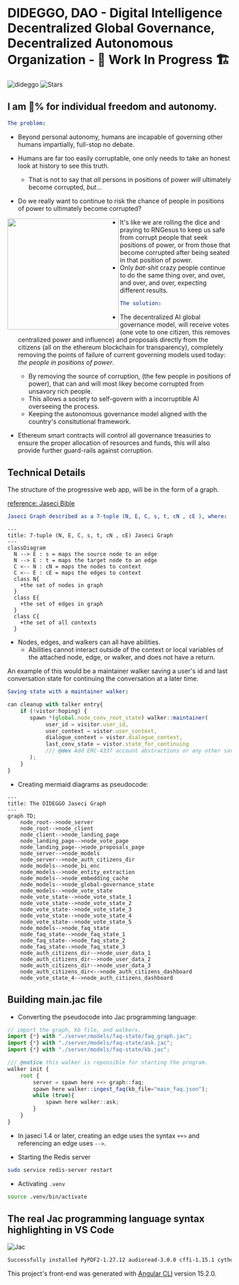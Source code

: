 # DIDEGGO, DAO - Digital Intelligence Decentralized Global Governance, Decentralized Autonomous Organization - 🚧 Work In Progress 🏗

<p align="left"> 
<img src="https://komarev.com/ghpvc/?username=dideggo&label=repo%20views&color=f79952&style=flat" alt="dideggo" /> 
<img alt="Stars" src="https://img.shields.io/github/stars/WrappedUsername/dideggo?style=flat-square&labelColor=343b41"/>
</p>

## I am 💯% for individual freedom and autonomy.

```yml
The problem:
```

- Beyond personal autonomy, humans are incapable of governing other humans impartially, full-stop no debate.

- Humans are far too easily corruptable, one only needs to take an honest look at history to see this truth.
  - That is not to say that _all_ persons in positions of power _will_ ultimately become corrupted, _but_...
- Do we really want to continue to risk the chance of people in positions of power to ultimately become corrupted?

<img width="250" height="250" align="left" src="https://user-images.githubusercontent.com/104662990/235253369-65eb40b3-ba6a-4f1b-a141-f32c7705f733.jpg"/>

- It's like we are rolling the dice and praying to RNGesus to keep us safe from corrupt people that seek positions of power, or from those that become corrupted after being seated in that position of power.
- Only _bat-shit_ crazy people continue to do the same thing over, and over, and over, and over, expecting different results.

```yml
The solution:
```

- The decentralized AI global governance model, will receive votes (one vote to one citizen, this removes centralized power and influence) and proposals directly from the citizens (all on the ethereum blockchain for transparency), completely removing the points of failure of current governing models used today: _the people in positions of power_.

  - By removing the source of corruption, (the few people in positions of power), that can and will most likey become corrupted from unsavory rich people.
  - This allows a society to self-govern with a incorruptible AI overseeing the process.
  - Keeping the autonomous governance model aligned with the country's consitutional framework.

- Ethereum smart contracts will control all governance treasuries to ensure the proper allocation of resources and funds, this will also provide further guard-rails against corruption.

## Technical Details

The structure of the progressive web app, will be in the form of a graph.

[reference: Jaseci Bible](https://github.com/Jaseci-Labs/jaseci/raw/main/support/bible/pdf/jaseci_bible.pdf)

```yml
Jaseci Graph described as a 7-tuple (N, E, C, s, t, cN , cE ), where:
```

```mermaid
---
title: 7-tuple (N, E, C, s, t, cN , cE) Jaseci Graph
---
classDiagram
  N --> E : s = maps the source node to an edge
  N --> E : t = maps the target node to an edge
  C <-- N : cN = maps the nodes to context
  C <-- E : cE = maps the edges to context
  class N{
    +the set of nodes in graph
  }
  class E{
    +the set of edges in graph
  }
  class C{
    +the set of all contexts
  }
```

- Nodes, edges, and walkers can all have abilities.
  - Abilities cannot interact outside of the context or local variables of the attached node, edge, or walker, and does not have a return.

An example of this would be a maintainer walker saving a user's id and last conversation state for continuing the conversation at a later time.

```yml
Saving state with a maintainer walker:
```

```typescript
can cleanup with talker entry{
    if (!vistor:hoping) {
       spawn *(global.node_conv_root_state) walker::maintainer(
            user_id = visitor.user_id,
            user_context = vistor.user_context,
            dialogue_context = vistor.dialogue_context,
            last_conv_state = vistor.state_for_continuing
            /// @dev Add ERC-4337 account abstractions or any other saved states, etc here.
       );
    }
}
```

- Creating mermaid diagrams as pseudocode:

```mermaid
---
title: The DIDEGGO Jaseci Graph
---
graph TD;
    node_root-->node_server
    node_root-->node_client
    node_client-->node_landing_page
    node_landing_page-->node_vote_page
    node_landing_page-->node_proposals_page
    node_server-->node_models
    node_server-->node_auth_citizens_dir
    node_models-->node_bi_enc
    node_models-->node_entity_extraction
    node_models-->node_embedding_cache
    node_models-->node_global-governance_state
    node_models-->node_vote_state
    node_vote_state-->node_vote_state_1
    node_vote_state-->node_vote_state_2
    node_vote_state-->node_vote_state_3
    node_vote_state-->node_vote_state_4
    node_vote_state-->node_vote_state_5
    node_models-->node_faq_state
    node_faq_state-->node_faq_state_1
    node_faq_state-->node_faq_state_2
    node_faq_state-->node_faq_state_3
    node_auth_citizens_dir-->node_user_data_1
    node_auth_citizens_dir-->node_user_data_2
    node_auth_citizens_dir-->node_user_data_3
    node_auth_citizens_dir<-->node_auth_citizens_dashboard
    node_vote_state_4-->node_auth_citizens_dashboard
```

## Building main.jac file

- Converting the pseudocode into Jac programming language:

```typescript
// import the graph, kb file, and walkers.
import {*} with "./server/models/faq-state/faq_graph.jac";
import {*} with "./server/models/faq-state/ask.jac";
import {*} with "./server/models/faq-state/kb.jac";

/// @notice this walker is reponsible for starting the program.
walker init {
    root {
        server = spawn here ++> graph::faq;
        spawn here walker::ingest_faq(kb_file="main_faq.json");
        while (true){
            spawn here walker::ask;
        }
    }
}
```

- In jaseci 1.4 or later, creating an edge uses the syntax `++>` and referencing an edge uses `-->`.

- Starting the Redis server

```bash
sudo service redis-server restart
```

- Activating `.venv`

```bash
source .venv/bin/activate
```

## The real Jac programming language syntax highlighting in VS Code

![Jac](https://user-images.githubusercontent.com/104662990/235270424-83eb1908-005c-4a99-8103-6f845d186d34.png)

```bash
Successfully installed PyPDF2-1.27.12 audioread-3.0.0 cffi-1.15.1 cython-0.29.34 hdbscan-0.8.29 hyperpyyaml-1.2.0 inflect-6.0.1 jaseci-ai-kit-1.4.0.3 librosa-0.9.2 llvmlite-0.39.1 numba-0.56.4 platformdirs-3.5.0 pooch-1.7.0 pycparser-2.21 pynndescent-0.5.10 resampy-0.4.2 soundfile-0.11.0 speechbrain-0.5.13 torchaudio-0.13.1 umap-learn-0.5.3 unidecode-1.3.6
```

This project's front-end was generated with [Angular CLI](https://github.com/angular/angular-cli) version 15.2.0.
